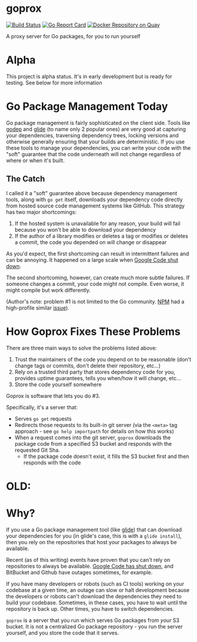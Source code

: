 # goprox

[![Build Status](https://travis-ci.org/arschles/goprox.svg?branch=master)](https://travis-ci.org/arschles/goprox)
[![Go Report Card](http://goreportcard.com/badge/arsches/goprox)](http://goreportcard.com/report/arschles/goprox)
[![Docker Repository on Quay](https://quay.io/repository/arschles/goprox/status "Docker Repository on Quay")](https://quay.io/repository/arschles/goprox)

A proxy server for Go packages, for you to run yourself

# Alpha
This project is alpha status. It's in early development but is ready for testing. See below for more information

# Go Package Management Today

Go package management is fairly sophisticated on the client side. Tools like [godep](https://github.com/tools/godep) and [glide](https://github.com/Masterminds/glide) (to name only 2 popular ones) are very good at capturing your dependencies, traversing dependency trees, locking versions and otherwise generally ensuring that your builds are deterministic. If you use these tools to manage your dependencies, you can write your code with the "soft" guarantee that the code underneath will not change regardless of where or when it's built.

## The Catch

I called it a "soft" guarantee above because dependency management tools, along with `go get` itself, downloads your dependency code directly from hosted source code management systems like GitHub. This strategy has two major shortcomings:

1. If the hosted system is unavailable for any reason, your build will fail because you won't be able to download your dependency
2. If the author of a library modifies or deletes a tag or modifies or deletes a commit, the code you depended on will change or disappear

As you'd expect, the first shortcoming can result in intermittent failures and can be annoying. It happened on a large scale when [Google Code shut down](https://www.reddit.com/r/golang/comments/42r1j7/codegooglecom_is_down_all_packages_hosted_there/).

The second shortcoming, however, can create much more subtle failures. If someone changes a commit, your code might not compile. Even worse, it might compile but work differently.

(Author's note: problem #1 is not limited to the Go community. [NPM](https://www.npmjs.com/) had a high-profile similar [issue](http://blog.npmjs.org/post/141577284765/kik-left-pad-and-npm)).

# How Goprox Fixes These Problems

There are three main ways to solve the problems listed above:

1. Trust the maintainers of the code you depend on to be reasonable (don't change tags or commits, don't delete their repository, etc...)
2. Rely on a trusted third party that stores dependency code for you, provides uptime guarantees, tells you when/how it will change, etc...
3. Store the code yourself somewhere

Goprox is software that lets you do #3.

Specifically, it's a server that:

- Serves `go get` requests
- Redirects those requests to its built-in git server (via the `<meta>` tag approach - see `go help importpath` for details on how this works)
- When a request comes into the git server, `goprox` downloads the package code from a specified S3 bucket and responds with the requested Git Sha.
  - If the package code doesn't exist, it fills the S3 bucket first and then responds with the code

# OLD:
# Why?

If you use a Go package management tool (like [glide](https://github.com/Masterminds/glide)) that can download your dependencies for you (in glide's case, this is with a `glide install`), then you rely on the repositories that host your packages to always be available.

Recent (as of this writing) events have proven that you can't rely on repositories to always be available. [Google Code has shut down](http://google-opensource.blogspot.com/2015/03/farewell-to-google-code.html), and BitBucket and Github have outages sometimes, for example.

If you have many developers or robots (such as CI tools) working on your codebase at a given time, an outage can slow or halt development because the developers or robots can't download the dependencies they need to build your codebase. Sometimes, in these cases, you have to wait until the repository is back up. Other times, you have to switch dependencies.

`goprox` is a server that you run which serves Go packages from _your_ S3 bucket. It is not a centralized Go package repository - you run the server yourself, and you store the code that it serves.
